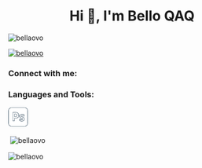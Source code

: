 <h1 align="center">Hi 👋, I'm Bello QAQ</h1>
<p align="left"> <img src="https://komarev.com/ghpvc/?username=bellaovo&label=Profile%20views&color=0e75b6&style=flat" alt="bellaovo" /> </p>

<p align="left"> <a href="https://github.com/ryo-ma/github-profile-trophy"><img src="https://github-profile-trophy.vercel.app/?username=bellaovo" alt="bellaovo" /></a> </p>

<h3 align="left">Connect with me:</h3>
<p align="left">
</p>

<h3 align="left">Languages and Tools:</h3>
<p align="left"> <a href="https://www.photoshop.com/en" target="_blank" rel="noreferrer"> <img src="https://raw.githubusercontent.com/devicons/devicon/master/icons/photoshop/photoshop-line.svg" alt="photoshop" width="40" height="40"/> </a> </p>

<p>&nbsp;<img align="center" src="https://github-readme-stats.vercel.app/api?username=bellaovo&show_icons=true&locale=en" alt="bellaovo" /></p>

<p><img align="center" src="https://github-readme-streak-stats.herokuapp.com/?user=bellaovo&" alt="bellaovo" /></p>
